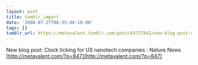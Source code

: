 ```yaml
---
layout: post
title: tumblr_import
date: '2008-07-27T08:35:46-10:00'
tags: []
tumblr_url: https://metavalent.tumblr.com/post/43727843/new-blog-post-clock-ticking-for-us-nanotech
---
```

New blog post: Clock ticking for US nanotech companies : Nature News [http://metavalent.com/?p=847](http://metavalent.com/?p=847)

